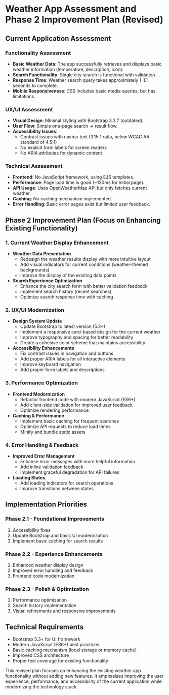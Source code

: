 # Weather App Assessment and Phase 2 Improvement Plan (Revised)

## Current Application Assessment

### Functionality Assessment
- **Basic Weather Data**: The app successfully retrieves and displays basic weather information (temperature, description, icon).
- **Search Functionality**: Single city search is functional with validation.
- **Response Time**: Weather search query takes approximately 1-1.1 seconds to complete.
- **Mobile Responsiveness**: CSS includes basic media queries, but has limitations.

### UX/UI Assessment
- **Visual Design**: Minimal styling with Bootstrap 3.3.7 (outdated).
- **User Flow**: Simple one-page search → result flow.
- **Accessibility Issues**: 
  - Contrast issues with navbar text (3.15:1 ratio, below WCAG AA standard of 4.5:1)
  - No explicit form labels for screen readers
  - No ARIA attributes for dynamic content

### Technical Assessment
- **Frontend**: No JavaScript framework, using EJS templates.
- **Performance**: Page load time is good (~130ms for initial page).
- **API Usage**: Uses OpenWeatherMap API but only fetches current weather.
- **Caching**: No caching mechanism implemented.
- **Error Handling**: Basic error pages exist but limited user feedback.

## Phase 2 Improvement Plan (Focus on Enhancing Existing Functionality)

### 1. Current Weather Display Enhancement
- **Weather Data Presentation**
  - Redesign the weather results display with more intuitive layout
  - Add visual indicators for current conditions (weather-themed backgrounds)
  - Improve the display of the existing data points
- **Search Experience Optimization**
  - Enhance the city search form with better validation feedback
  - Implement search history (recent searches)
  - Optimize search response time with caching

### 2. UX/UI Modernization
- **Design System Update**
  - Update Bootstrap to latest version (5.3+)
  - Implement a responsive card-based design for the current weather
  - Improve typography and spacing for better readability
  - Create a cohesive color scheme that maintains accessibility
- **Accessibility Enhancements**
  - Fix contrast issues in navigation and buttons
  - Add proper ARIA labels for all interactive elements
  - Improve keyboard navigation
  - Add proper form labels and descriptions

### 3. Performance Optimization
- **Frontend Modernization**
  - Refactor frontend code with modern JavaScript (ES6+)
  - Add client-side validation for improved user feedback
  - Optimize rendering performance
- **Caching & Performance**
  - Implement basic caching for frequent searches
  - Optimize API requests to reduce load times
  - Minify and bundle static assets

### 4. Error Handling & Feedback
- **Improved Error Management**
  - Enhance error messages with more helpful information
  - Add inline validation feedback
  - Implement graceful degradation for API failures
- **Loading States**
  - Add loading indicators for search operations
  - Improve transitions between states

## Implementation Priorities

### Phase 2.1 - Foundational Improvements
1. Accessibility fixes
2. Update Bootstrap and basic UI modernization
3. Implement basic caching for search results

### Phase 2.2 - Experience Enhancements
1. Enhanced weather display design
2. Improved error handling and feedback
3. Frontend code modernization

### Phase 2.3 - Polish & Optimization
1. Performance optimization
2. Search history implementation
3. Visual refinements and responsive improvements

## Technical Requirements
- Bootstrap 5.3+ for UI framework
- Modern JavaScript (ES6+) best practices
- Basic caching mechanism (local storage or memory cache)
- Improved CSS architecture
- Proper test coverage for existing functionality

This revised plan focuses on enhancing the existing weather app functionality without adding new features. It emphasizes improving the user experience, performance, and accessibility of the current application while modernizing the technology stack. 